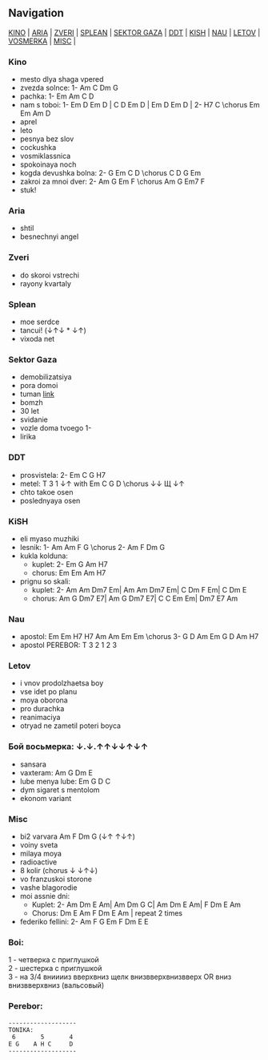 ## Navigation

[KINO](#kino) |
[ARIA](#aria) |
[ZVERI](#zveri) |
[SPLEAN](#splean) |
[SEKTOR GAZA](#sektor-gaza) |
[DDT](#ddt) |
[KISH](#kish) |
[NAU](#nau) |
[LETOV](#letov) |
[VOSMERKA](#vosmerka) |
[MISC](#misc) |

### <a name="kino"> Kino</a>

- mesto dlya shaga vpered
- zvezda solnce: 1- Am C Dm G
- pachka: 1- Em Am C D
- nam s toboi: 1- Em D Em D | C D Em D | Em D Em D | 2- H7 C \\chorus Em Em Am D
- aprel
- leto
- pesnya bez slov
- cockushka
- vosmiklassnica
- spokoinaya noch
- kogda devushka bolna: 2- G Em C D \\chorus C D G Em
- zakroi za mnoi dver: 2- Am G Em F \\chorus Am G Em7 F
- stuk!

### <a name="aria"> Aria</a>

- shtil
- besnechnyi angel

### <a name="zveri"> Zveri</a>

- do skoroi vstrechi
- rayony kvartaly

### <a name="splean"> Splean </a>

- moe serdce
- tancui! (↓↑↓ \* ↓↑)
- vixoda net

### <a name="sektor-gaza"> Sektor Gaza</a>

- demobilizatsiya
- pora domoi
- tuman [link](https://www.youtube.com/watch?v=pX-3VT1FLz0)
- bomzh
- 30 let
- svidanie
- vozle doma tvoego 1-
- lirika

### <a name="ddt"> DDT</a>

- prosvistela: 2- Em C G H7
- metel: T 3 1 ↓↑ with Em C G D \\chorus ↓↓ Щ ↓↑
- chto takoe osen
- poslednyaya osen

### <a name="kish"> KiSH</a>

- eli myaso muzhiki
- lesnik: 1- Am Am F G \\chorus 2- Am F Dm G
- kukla kolduna:
  - kuplet: 2- Em G Am H7
  - chorus: Em Em Am H7
- prignu so skali:
  - kuplet: 2- Am Am Dm7 Em| Am Am Dm7 Em| C Dm F Em| C Dm E
  - chorus: Am G Dm7 E7| Am G Dm7 E7| C C Em Em| Dm7 E7 Am

### <a name="nau"> Nau</a>

- apostol: Em Em H7 H7 Am Am Em Em \\chorus 3- G D Am Em G D Am H7
- apostol PEREBOR: T 3 2 1 2 3

### <a name="letov"> Letov </a>

- i vnov prodolzhaetsa boy
- vse idet po planu
- moya oborona
- pro durachka
- reanimaciya
- otryad ne zametil poteri boyca

### <a name="vosmerka"> Бой восьмерка: ↓.↓.↑↑↓↓↑↓↑</a>

- sansara
- vaxteram: Am G Dm E
- lube menya lube: Em G D C
- dym sigaret s mentolom
- ekonom variant

### <a name="misc"> Misc</a>

- bi2 varvara Am F Dm G (↓↑ ↑↓↑)
- voiny sveta
- milaya moya
- radioactive
- 8 kolir (chorus ↓ ↓↑↓)
- vo franzuskoi storone
- vashe blagorodie
- moi assnie dni:
  - Kuplet: 2- Am Dm E Am| Am Dm G C| Am Dm E Am| F Dm E Am
  - Chorus: Dm E Am F Dm E Am | repeat 2 times
- federiko fellini: 2- Am F G Em F Dm E E

### Boi:

1 - четверка с приглушкой  
2 - шестерка с приглушкой  
3 - на 3/4 внииииз вверхвниз щелк внизвверхвнизвверх OR вниз внизвверхвниз (вальсовый)

### Perebor:

```
-------------------
TONIKA:
 6       5       4
E G    A H C     D
-------------------
```
